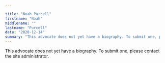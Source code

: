 ```yaml
---

title: "Noah Purcell"
firstname: "Noah"
middlename: ""
lastname: "Purcell"
date: "2020-12-14"
summary: "This advocate does not yet have a biography. To submit one, please contact the site administrator."
---
```

This advocate does not yet have a biography. To submit one, please contact the site administrator.

